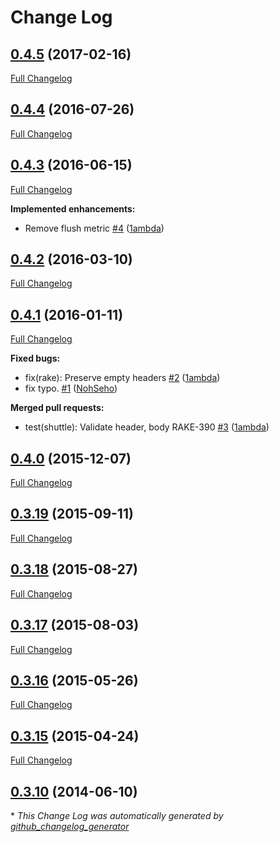 # Change Log

## [0.4.5](https://github.com/skpdi/rake-android/tree/0.4.5) (2017-02-16)
[Full Changelog](https://github.com/skpdi/rake-android/compare/0.4.4...0.4.5)

## [0.4.4](https://github.com/skpdi/rake-android/tree/0.4.4) (2016-07-26)
[Full Changelog](https://github.com/skpdi/rake-android/compare/0.4.3...0.4.4)

## [0.4.3](https://github.com/skpdi/rake-android/tree/0.4.3) (2016-06-15)
[Full Changelog](https://github.com/skpdi/rake-android/compare/0.4.2...0.4.3)

**Implemented enhancements:**

- Remove flush metric [\#4](https://github.com/skpdi/rake-android/pull/4) ([1ambda](https://github.com/1ambda))

## [0.4.2](https://github.com/skpdi/rake-android/tree/0.4.2) (2016-03-10)
[Full Changelog](https://github.com/skpdi/rake-android/compare/0.4.1...0.4.2)

## [0.4.1](https://github.com/skpdi/rake-android/tree/0.4.1) (2016-01-11)
[Full Changelog](https://github.com/skpdi/rake-android/compare/0.4.0...0.4.1)

**Fixed bugs:**

- fix\(rake\): Preserve empty headers [\#2](https://github.com/skpdi/rake-android/pull/2) ([1ambda](https://github.com/1ambda))
- fix typo. [\#1](https://github.com/skpdi/rake-android/pull/1) ([NohSeho](https://github.com/NohSeho))

**Merged pull requests:**

- test\(shuttle\): Validate header, body RAKE-390 [\#3](https://github.com/skpdi/rake-android/pull/3) ([1ambda](https://github.com/1ambda))

## [0.4.0](https://github.com/skpdi/rake-android/tree/0.4.0) (2015-12-07)
[Full Changelog](https://github.com/skpdi/rake-android/compare/0.3.19...0.4.0)

## [0.3.19](https://github.com/skpdi/rake-android/tree/0.3.19) (2015-09-11)
[Full Changelog](https://github.com/skpdi/rake-android/compare/0.3.18...0.3.19)

## [0.3.18](https://github.com/skpdi/rake-android/tree/0.3.18) (2015-08-27)
[Full Changelog](https://github.com/skpdi/rake-android/compare/0.3.17...0.3.18)

## [0.3.17](https://github.com/skpdi/rake-android/tree/0.3.17) (2015-08-03)
[Full Changelog](https://github.com/skpdi/rake-android/compare/0.3.16...0.3.17)

## [0.3.16](https://github.com/skpdi/rake-android/tree/0.3.16) (2015-05-26)
[Full Changelog](https://github.com/skpdi/rake-android/compare/0.3.15...0.3.16)

## [0.3.15](https://github.com/skpdi/rake-android/tree/0.3.15) (2015-04-24)
[Full Changelog](https://github.com/skpdi/rake-android/compare/0.3.10...0.3.15)

## [0.3.10](https://github.com/skpdi/rake-android/tree/0.3.10) (2014-06-10)


\* *This Change Log was automatically generated by [github_changelog_generator](https://github.com/skywinder/Github-Changelog-Generator)*
